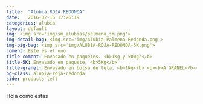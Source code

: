 ```yaml
---
title:  "Alubia ROJA REDONDA"
date:   2016-07-16 17:26:19
categories: alubia
layout: default
img: <img src='img/sm_alubias/palmena_sm.png'>
img-detail-bag: <img src='img/Alubia-Palmena-Redonda.png'>
img-big-bag: <img src='img/ALUBIA-ROJA-REDONDA-5K.png'>
coment: Este es el uno
title-coment: Envasado en paquetes. <b>1Kg y 500gr</b>
title-5K: Envasado en paquete. <b>5Kg</b>
title-granel: Envasado en bolsa de tela. <b>1Kg</b> <p><b>A GRANEL</b><br> Envasado en bolsa de <b>10Kg, 25Kg</b> 
bg-class: alubia-roja-redonda
side: products-left
---
```


Hola como estas